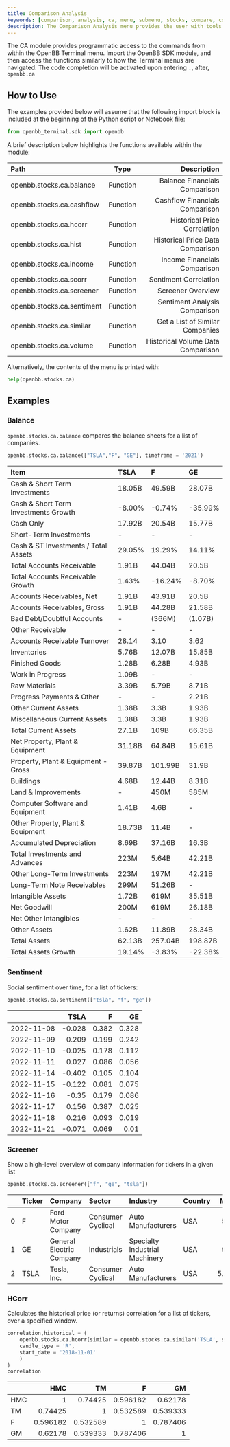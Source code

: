 ```yaml
---
title: Comparison Analysis
keywords: [comparison, analysis, ca, menu, submenu, stocks, compare, correlation, similar, historical, hcorr, volume, income, balance, cashflow, sentiment, scorr, overview, valuation, financial, ownership, performance, technical, tsne, get --source Polygon, get --source Finnhub, get, set, add, rmv, Polygon, Finnhub, Finviz, Yahoo, yFinance, FinBrain, market, watch, openbb terminal]
description: The Comparison Analysis menu provides the user with tools for comparison (similar) stocks. It is not necessary to load a ticker from the Stocks menu to use these features.
---
```


The CA module provides programmatic access to the commands from within the OpenBB Terminal menu. Import the OpenBB SDK module, and then access the functions similarly to how the Terminal menus are navigated. The code completion will be activated upon entering `.`, after, `openbb.ca`

## How to Use

The examples provided below will assume that the following import block is included at the beginning of the Python script or Notebook file:

```python
from openbb_terminal.sdk import openbb
```

A brief description below highlights the functions available within the module:

| Path                              |    Type    |                                  Description |
| :-------------------------------- | :--------: | -------------------------------------------: |
| openbb.stocks.ca.balance          |  Function  |                Balance Financials Comparison |
| openbb.stocks.ca.cashflow         |  Function  |               Cashflow Financials Comparison |
| openbb.stocks.ca.hcorr            |  Function  |                 Historical Price Correlation |
| openbb.stocks.ca.hist             |  Function  |             Historical Price Data Comparison |
| openbb.stocks.ca.income           |  Function  |                 Income Financials Comparison |
| openbb.stocks.ca.scorr            |  Function  |                        Sentiment Correlation |
| openbb.stocks.ca.screener         |  Function  |                            Screener Overview |
| openbb.stocks.ca.sentiment        |  Function  |                Sentiment Analysis Comparison |
| openbb.stocks.ca.similar          |  Function  |              Get a List of Similar Companies |
| openbb.stocks.ca.volume           |  Function  |            Historical Volume Data Comparison |

Alternatively, the contents of the menu is printed with:

```python
help(openbb.stocks.ca)
```

## Examples

### Balance

`openbb.stocks.ca.balance` compares the balance sheets for a list of companies.

```python
openbb.stocks.ca.balance(["TSLA","F", "GE"], timeframe = '2021')
```

| Item                                 | TSLA   | F       | GE      |
|:-------------------------------------|:-------|:--------|:--------|
| Cash & Short Term Investments        | 18.05B | 49.59B  | 28.07B  |
| Cash & Short Term Investments Growth | -8.00% | -0.74%  | -35.99% |
| Cash Only                            | 17.92B | 20.54B  | 15.77B  |
| Short-Term Investments               | -      | -       | -       |
| Cash & ST Investments / Total Assets | 29.05% | 19.29%  | 14.11%  |
| Total Accounts Receivable            | 1.91B  | 44.04B  | 20.5B   |
| Total Accounts Receivable Growth     | 1.43%  | -16.24% | -8.70%  |
| Accounts Receivables, Net            | 1.91B  | 43.91B  | 20.5B   |
| Accounts Receivables, Gross          | 1.91B  | 44.28B  | 21.58B  |
| Bad Debt/Doubtful Accounts           | -      | (366M)  | (1.07B) |
| Other Receivable                     | -      | -       | -       |
| Accounts Receivable Turnover         | 28.14  | 3.10    | 3.62    |
| Inventories                          | 5.76B  | 12.07B  | 15.85B  |
| Finished Goods                       | 1.28B  | 6.28B   | 4.93B   |
| Work in Progress                     | 1.09B  | -       | -       |
| Raw Materials                        | 3.39B  | 5.79B   | 8.71B   |
| Progress Payments & Other            | -      | -       | 2.21B   |
| Other Current Assets                 | 1.38B  | 3.3B    | 1.93B   |
| Miscellaneous Current Assets         | 1.38B  | 3.3B    | 1.93B   |
| Total Current Assets                 | 27.1B  | 109B    | 66.35B  |
| Net Property, Plant & Equipment      | 31.18B | 64.84B  | 15.61B  |
| Property, Plant & Equipment - Gross  | 39.87B | 101.99B | 31.9B   |
| Buildings                            | 4.68B  | 12.44B  | 8.31B   |
| Land & Improvements                  | -      | 450M    | 585M    |
| Computer Software and Equipment      | 1.41B  | 4.6B    | -       |
| Other Property, Plant & Equipment    | 18.73B | 11.4B   | -       |
| Accumulated Depreciation             | 8.69B  | 37.16B  | 16.3B   |
| Total Investments and Advances       | 223M   | 5.64B   | 42.21B  |
| Other Long-Term Investments          | 223M   | 197M    | 42.21B  |
| Long-Term Note Receivables           | 299M   | 51.26B  | -       |
| Intangible Assets                    | 1.72B  | 619M    | 35.51B  |
| Net Goodwill                         | 200M   | 619M    | 26.18B  |
| Net Other Intangibles                | -      | -       | -       |
| Other Assets                         | 1.62B  | 11.89B  | 28.34B  |
| Total Assets                         | 62.13B | 257.04B | 198.87B |
| Total Assets Growth                  | 19.14% | -3.83%  | -22.38% |

### Sentiment

Social sentiment over time, for a list of tickers:

```python
openbb.stocks.ca.sentiment(["tsla", "f", "ge"])
```

|            |   TSLA |     F |    GE |
|:-----------|-------:|------:|------:|
| 2022-11-08 | -0.028 | 0.382 | 0.328 |
| 2022-11-09 |  0.209 | 0.199 | 0.242 |
| 2022-11-10 | -0.025 | 0.178 | 0.112 |
| 2022-11-11 |  0.027 | 0.086 | 0.056 |
| 2022-11-14 | -0.402 | 0.105 | 0.104 |
| 2022-11-15 | -0.122 | 0.081 | 0.075 |
| 2022-11-16 | -0.35  | 0.179 | 0.086 |
| 2022-11-17 |  0.156 | 0.387 | 0.025 |
| 2022-11-18 |  0.216 | 0.093 | 0.019 |
| 2022-11-21 | -0.071 | 0.069 | 0.01  |

### Screener

Show a high-level overview of company information for tickers in a given list

```python
openbb.stocks.ca.screener(["f", "ge", "tsla"])
```

|    | Ticker   | Company                  | Sector            | Industry                       | Country   |   Market Cap |    P/E |   Price |   Change |      Volume |
|---:|:---------|:-------------------------|:------------------|:-------------------------------|:----------|-------------:|-------:|--------:|---------:|------------:|
|  0 | F        | Ford Motor Company       | Consumer Cyclical | Auto Manufacturers             | USA       |   5.577e+10  |   6.31 |   13.95 |  -0.0029 | 3.40871e+07 |
|  1 | GE       | General Electric Company | Industrials       | Specialty Industrial Machinery | USA       |   9.375e+10  | nan    |   85.89 |   0.0048 | 3.26976e+06 |
|  2 | TSLA     | Tesla, Inc.              | Consumer Cyclical | Auto Manufacturers             | USA       |   5.3886e+11 |  51.72 |  167.87 |  -0.0684 | 9.28827e+07 |


### HCorr

Calculates the historical price (or returns) correlation for a list of tickers, over a specified window.

```python
correlation,historical = (
    openbb.stocks.ca.hcorr(similar = openbb.stocks.ca.similar('TSLA', source = 'Polygon'),
    candle_type = 'R',
    start_date = '2018-11-01'
    )
)
correlation
```

|     |      HMC |       TM |        F |       GM |
|:----|---------:|---------:|---------:|---------:|
| HMC | 1        | 0.74425  | 0.596182 | 0.62178  |
| TM  | 0.74425  | 1        | 0.532589 | 0.539333 |
| F   | 0.596182 | 0.532589 | 1        | 0.787406 |
| GM  | 0.62178  | 0.539333 | 0.787406 | 1        |
